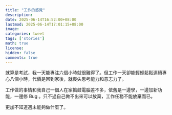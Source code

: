 ```yaml
---
title: "工作的感覺"
description: 
date: 2025-06-14T16:52:00+08:00
lastmod: 2025-06-14T17:01:15+08:00
image: 
categories: tweet
tags: ['stories']
math: true
license: 
hidden: false
comments: true
---
```


就算是考試，我一天能專注六個小時就很難得了。但工作一天卻能輕輕鬆鬆連續專心八個小時，代價是回到家後，就喪失思考能力和意志力了。

工作做的事情和我自己一個人在家搗鼓電腦差不多，依舊是一邊學，一邊加新功能，一邊修 Bug 。只不過自己做不出來可以放棄，工作任務不能放棄而已。

更加不知道週末能夠做什麼了。

